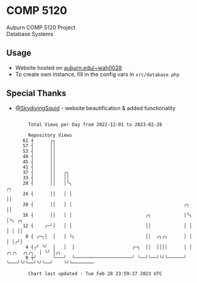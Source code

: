 # COMP 5120
Auburn COMP 5120 Project  
Database Systems

## Usage
- Website hosted on [auburn.edu/~wah0028](https://webhome.auburn.edu/~wah0028/)
- To create own instance, fill in the config vars in `src/database.php`

## Special Thanks
- [@SkydivingSquid](https://github.com/SkydivingSquid) - website beautification & added functionality

```

        Total Views per Day from 2022-12-01 to 2023-02-28

        Repository Views
      61 ┼      ╭╮
      57 ┤      ││
      53 ┤      ││
      49 ┤      ││
      45 ┤      ││
      41 ┤      ││
      37 ┤      ││   ╭╮
      33 ┤      ││   ││
      28 ┤      ││   │╰╮                                                           ╭╮
      24 ┤      ││   │ │                                                           ││
      20 ┤      ││   │ │                                         ╭╮                ││
      16 ┤      ││   │ │                           ╭╮            │╰╮               │╰╮ ╭╮
      12 ┤    ╭─╯│   │ │                           ││            │ │               │ │ ││
       8 ┤ ╭─╮│  │   │ ╰╮                          ││  ╭╮╭╮      │ │               │ │╭╯│
       4 ┤╭╯ ╰╯  │   │  │                     ╭─╮  ││  ││││      │ │   ╭╮╭╮  ╭╮╭╮  │ ╰╯ │╭╮
       0 ┼╯      ╰───╯  ╰─────────────────────╯ ╰──╯╰──╯╰╯╰──────╯ ╰───╯╰╯╰──╯╰╯╰──╯    ╰╯╰────────

        Chart last updated - Tue Feb 28 23:59:37 2023 UTC
        
```
